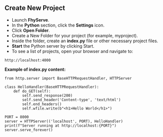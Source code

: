 ## Create New Project

- Launch **FhyServe**.
- In the **Python** section, click the **Settings** icon.
- Click **Open Folder**.
- Create a New Folder for your project (for example, myproject).
- Inside the folder, create an **index.py** file or other necessary project files.
- **Start** the Python server by clicking Start.
- To see a list of projects, open your browser and navigate to:

```
http://localhost:4000
```

**Example of index.py content:**

```
from http.server import BaseHTTPRequestHandler, HTTPServer

class HelloHandler(BaseHTTPRequestHandler):
    def do_GET(self):
        self.send_response(200)
        self.send_header('Content-type', 'text/html')
        self.end_headers()
        self.wfile.write(b"<h1>Hello World</h1>")

PORT = 8000
server = HTTPServer(('localhost', PORT), HelloHandler)
print(f"Server running at http://localhost:{PORT}")
server.serve_forever()
```